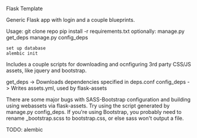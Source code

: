 Flask Template

Generic Flask app with login and a couple blueprints.

Usage:
    git clone repo
    pip install -r requirements.txt
    optionally:
    manage.py get_deps
    manage.py config_deps

    set up database
    alembic init


Includes a couple scripts for downloading and ocnfiguring 3rd party CSS/JS assets, like jquery and bootstrap.

get_deps -> Downloads dependencies specified in deps.conf
config_deps -> Writes assets.yml, used by flask-assets

There are some major bugs with SASS-Bootstrap configuration and building using webassets via flask-assets.
Try using the script generated by manage.py config_deps.
If you're using Bootstrap, you probably need to rename _bootstrap.scss to bootstrap.css, or else sass won't output a file.


TODO:
alembic
